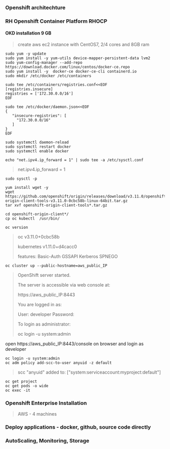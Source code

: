 ### Openshift architechture
>

### RH Openshift Container Platform RHOCP
>

#### OKD installation 9 GB
> create aws ec2 instance with CentOS7, 2/4 cores and 8GB ram

```
sudo yum -y update
sudo yum install -y yum-utils device-mapper-persistent-data lvm2
sudo yum-config-manager --add-repo https://download.docker.com/linux/centos/docker-ce.repo
sudo yum install -y  docker-ce docker-ce-cli containerd.io
sudo mkdir /etc/docker /etc/containers
```

```
sudo tee /etc/containers/registries.conf<<EOF
[registries.insecure]
registries = ['172.30.0.0/16']
EOF
```

```
sudo tee /etc/docker/daemon.json<<EOF
{
   "insecure-registries": [
     "172.30.0.0/16"
   ]
}
EOF
```

```
sudo systemctl daemon-reload
sudo systemctl restart docker
sudo systemctl enable docker
```

```
echo "net.ipv4.ip_forward = 1" | sudo tee -a /etc/sysctl.conf
```
> net.ipv4.ip_forward = 1   

```
sudo sysctl -p
```

```
yum install wget -y
wget https://github.com/openshift/origin/releases/download/v3.11.0/openshift-origin-client-tools-v3.11.0-0cbc58b-linux-64bit.tar.gz
tar xvf openshift-origin-client-tools*.tar.gz
```

```
cd openshift-origin-client*/
cp oc kubectl  /usr/bin/
```

```
oc version
```
> oc v3.11.0+0cbc58b
> 
> kubernetes v1.11.0+d4cacc0 
>
> features: Basic-Auth GSSAPI Kerberos SPNEGO 

```
oc cluster up --public-hostname=aws_public_IP
```
> OpenShift server started.
>
> The server is accessible via web console at:
>
>    https://aws_public_IP:8443
>
> You are logged in as: 
>
>    User: developer Password: <any value> 
>
> To login as administrator: 
>
>    oc login -u system:admin 

open https://aws_public_IP:8443/console on browser and login as developer

```
oc login -u system:admin 
oc adm policy add-scc-to-user anyuid -z default
```
> scc "anyuid" added to: ["system:serviceaccount:myproject:default"]  

```
oc get project
oc get pods -o wide
oc exec -it 
```

### Openshift Enterprise Installation
>  AWS - 4 machines 

### Deploy applications - docker, github, source code directly

### AutoScaling, Monitoring, Storage
